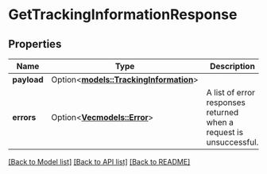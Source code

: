 # GetTrackingInformationResponse

## Properties

Name | Type | Description | Notes
------------ | ------------- | ------------- | -------------
**payload** | Option<[**models::TrackingInformation**](TrackingInformation.md)> |  | [optional]
**errors** | Option<[**Vec<models::Error>**](Error.md)> | A list of error responses returned when a request is unsuccessful. | [optional]

[[Back to Model list]](../README.md#documentation-for-models) [[Back to API list]](../README.md#documentation-for-api-endpoints) [[Back to README]](../README.md)


